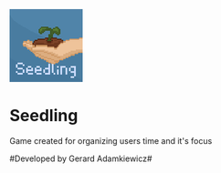 ![](SeedlingLogos/SeedlingLogo.png)

# Seedling
Game created for organizing users time and it's focus 


#Developed by Gerard Adamkiewicz# 
